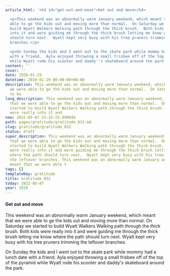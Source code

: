 ```yaml
---
article_html: '<h4 id="get-out-and-move">Get out and move</h4>

  <p>This weekend was an abnormally warm January weekend, which meant that we were
  able to ge the kids out and moving more than normal.  On Saturday we started to
  build Wyatt Walkers Walking path through the thick brush.  Both kids were really
  into it and were guiding me through the thick brush letting me know where the path
  should turn next.  Wyatt kept very busy with his tree pruners trimming the leftover
  branches.</p>

  <p>On Sunday the kids and I went out to the skate park while mommy had a lunch date
  with a friend.  Ayla enjoyed throwing a small frisbee off of the top of the pyramid
  while Wyatt rode his scooter and daddy''s skateboard around the park.</p>'
content: ''
cover: ''
date: 2018-01-29
datetime: 2018-01-29 00:00:00+00:00
description: This weekend was an abnormally warm January weekend, which meant that
  we were able to ge the kids out and moving more than normal.  On Saturday we started
  to bu
long_description: This weekend was an abnormally warm January weekend, which meant
  that we were able to ge the kids out and moving more than normal.  On Saturday we
  started to build Wyatt Walkers Walking path through the thick brush.  Both kids
  were really into it and
now: 2022-05-07 21:32:25.890044
path: pages/gratitude/gratitude_032.md
slug: gratitude/gratitude_032
status: draft
super_description: This weekend was an abnormally warm January weekend, which meant
  that we were able to ge the kids out and moving more than normal.  On Saturday we
  started to build Wyatt Walkers Walking path through the thick brush.  Both kids
  were really into it and were guiding me through the thick brush letting me know
  where the path should turn next.  Wyatt kept very busy with his tree pruners trimming
  the leftover branches. This weekend was an abnormally warm January weekend, which
  meant that we were able t
tags: []
templateKey: gratitude
title: Gratitude 032
today: 2022-05-07
year: 2018
---
```


#### Get out and move


This weekend was an abnormally warm January weekend, which meant that we were able to ge the kids out and moving more than normal.  On Saturday we started to build Wyatt Walkers Walking path through the thick brush.  Both kids were really into it and were guiding me through the thick brush letting me know where the path should turn next.  Wyatt kept very busy with his tree pruners trimming the leftover branches.

On Sunday the kids and I went out to the skate park while mommy had a lunch date with a friend.  Ayla enjoyed throwing a small frisbee off of the top of the pyramid while Wyatt rode his scooter and daddy's skateboard around the park.
